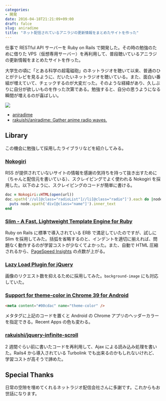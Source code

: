 ```yaml
---
categories:
- 開発
date: 2016-04-18T21:21:09+09:00
draft: falce
slug: aniradime
title: "ネット配信されているアニラジの更新情報をまとめたサイトを作った"
---
```


仕事で RESTful API サーバーを Ruby on Rails で開発した。その時の勉強のために借りた VPS（仮想専用サーバー）を再利用して、普段聴いているアニラジの更新情報をまとめたサイトを作った。

大学生の頃に「とある科学の超電磁砲」のネットラジオを聴いて以来、普通のひとがテレビを見るように、だいたいネットラジオを聴いている。また、面白い番組が増えていて、チェックするのが大変だった。そのような経緯があり、久しぶりに自分が欲しいものを作った次第である。勉強すると、自分の思うようになる瞬間が増えるのが喜ばしい。

![](/images/2016/04/aniradime.png)

* [aniradime](http://radio.rakuishi.com/)
* [rakuishi/aniradime: Gather anime radio waves.](https://github.com/rakuishi/aniradime)

## Library

この機会に勉強して採用したライブラリなどを紹介してみる。

### [Nokogiri](http://www.nokogiri.org/)

RSS が提供されていないサイトの情報を感謝の気持ちを持って抜き出すために（ちゃんと配信元を書いている）、スクレイピングでよく使われる Nokogiri を採用した。以下のように、スクレイピングのコードが簡単に書ける。

```rb
doc = Nokogiri::HTML(open(url))
doc.xpath('//ul[@class="radioList"]//li[@class="radio"]').each do |node|
  puts node.xpath('div[@class="name"]').inner_text
end
```

### [Slim - A Fast, Lightweight Template Engine for Ruby](http://slim-lang.com/)

Ruby on Rails に標準で導入されている ERB で満足していたのですが、試しに Slim を採用してみた。括弧を省略するのと、インデントを適切に揃えれば、問題なく動作するのが学習コストが少なくてよかった。また、自動で HTML 圧縮されるから、[PageSpeed Insights](https://developers.google.com/speed/pagespeed/insights/?hl=ja) の点数が上がる。

### [Lazy Load Plugin for jQuery](http://www.appelsiini.net/projects/lazyload)

画像のリクエスト数を抑えるために採用してみた。`background-image` にも対応していた。

### [Support for theme-color in Chrome 39 for Android](https://developers.google.com/web/updates/2014/11/Support-for-theme-color-in-Chrome-39-for-Android)

```html
<meta content="#00cdac" name="theme-color" />
```

メタタグに上記のコードを置くと Android の Chrome アプリのヘッダーカラーを指定できる。Recent Apps の色も変わる。

### [rakuishi/jquery-infinite-scroll](https://github.com/rakuishi/jquery-infinite-scroll)

2 週間ぐらい前に書いたコードを再利用して、Ajax による読み込み処理を書いた。Rails4 から導入されている Turbolink でも出来るのかもしれないけれど、学習コストが高そうで諦めた。

## Special Thanks

日常の空隙を埋めてくれるネットラジオ配信会社さんに多謝です。これからもお世話になります。
